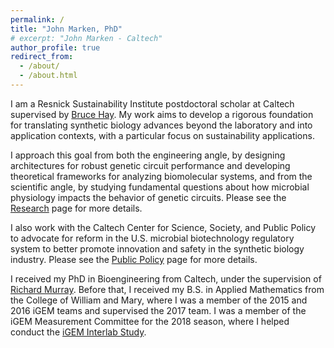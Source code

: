 ```yaml
---
permalink: /
title: "John Marken, PhD"
# excerpt: "John Marken - Caltech"
author_profile: true
redirect_from: 
  - /about/
  - /about.html
---
```


I am a Resnick Sustainability Institute postdoctoral scholar at Caltech supervised by [Bruce Hay](https://haylab.caltech.edu/). My work aims to develop a rigorous foundation for translating synthetic biology advances beyond the laboratory and into application contexts, with a particular focus on sustainability applications.

I approach this goal from both the engineering angle, by designing architectures for robust genetic circuit performance and developing theoretical frameworks for analyzing biomolecular systems, and from the scientific angle, by studying fundamental questions about how microbial physiology impacts the behavior of genetic circuits. Please see the [Research](/research/) page for more details.

I also work with the Caltech Center for Science, Society, and Public Policy to advocate for reform in the U.S. microbial biotechnology regulatory system to better promote innovation and safety in the synthetic biology industry. Please see the [Public Policy](/policy/) page for more details.

I received my PhD in Bioengineering from Caltech, under the supervision of [Richard Murray](https://murray.cds.caltech.edu/Main_Page). Before that, I received my B.S. in Applied Mathematics from the College of William and Mary, where I was a member of the 2015 and 2016 iGEM teams and supervised the 2017 team. I was a member of the iGEM Measurement Committee for the 2018 season, where I helped conduct the [iGEM Interlab Study](https://technology.igem.org/interlabs/introduction).